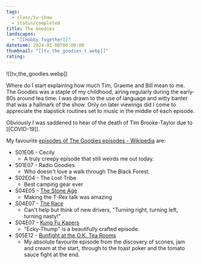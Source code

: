 ```yaml
---
tags:
  - class/tv-show
  - status/completed
title: The Goodies
landscapes:
  - "[[Hobby Together]]"
datetime: 2024-01-08T00:00:00
thumbnail: "[[tv_the_goodies_t.webp]]"
rating:
---
```


![[tv_the_goodies.webp]]

Where do I start explaining how much Tim, Graeme and Bill mean to me. The Goodies was a staple of my childhood, airing regularly during the early-80s around tea time. I was drawn to the use of language and witty banter that was a hallmark of the show. Only on later viewings did I come to appreciate the slapstick routines set to music in the middle of each episode.

Obviously I was saddened to hear of the death of Tim Brooke-Taylor due to [[COVID-19]].

My favourite [episodes of The Goodies episodes - Wikipedia](https://en.wikipedia.org/wiki/List_of_The_Goodies_episodes) are:
- S01E06 - Cecily
	- A truly creepy episode that still weirds me out today.
- S01E07 - Radio Goodies
	- Who doesn't love a walk through The Black Forest.
- S02E04 - The Lost Tribe
	- Best camping gear ever
- S04E05 - [The Stone Age](https://en.wikipedia.org/wiki/The_Stone_Age_(The_Goodies))
	- Making the T-Rex talk was amazing
- S04E07 - [The Race](https://en.wikipedia.org/wiki/The_Race_(The_Goodies))
	- Can't help but think of new drivers, "Turning right, turning left, turning nasty!"
- S04E07 - [Kung Fu Kapers](https://en.wikipedia.org/wiki/Kung_Fu_Kapers)
	- "Ecky-Thump" is a beautifully crafted episode.
- S05E12 - [Bunfight at the O.K. Tea Rooms](https://en.wikipedia.org/wiki/Bunfight_at_the_O.K._Tea_Rooms)
	- My absolute favourite episode from the discovery of scones, jam and cream at the start, through to the toast poker and the tomato sauce fight at the end.